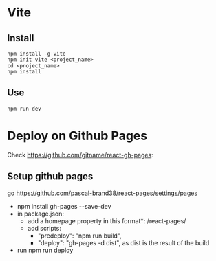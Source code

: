 # Vite

## Install

    npm install -g vite
    npm init vite <project_name>
    cd <project_name>
    npm install

## Use

    npm run dev


# Deploy on Github Pages

Check https://github.com/gitname/react-gh-pages:

## Setup github pages
go https://github.com/pascal-brand38/react-pages/settings/pages

* npm install gh-pages --save-dev
* in package.json:
  * add a homepage property in this format*: /react-pages/
  * add scripts:
    * "predeploy": "npm run build",
    * "deploy": "gh-pages -d dist",   as dist is the result of the build
* run npm run deploy


